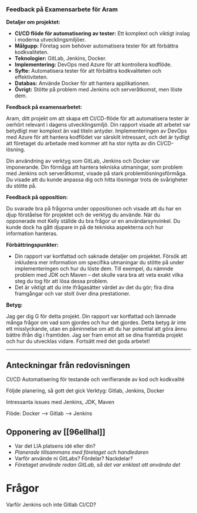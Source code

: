 ### Feedback på Examensarbete för Aram

**Detaljer om projektet:**
- **CI/CD flöde för automatisering av tester:** Ett komplext och viktigt inslag i moderna utvecklingsmiljöer.
- **Målgupp:** Företag som behöver automatisera tester för att förbättra kodkvaliteten.
- **Teknologier:** GitLab, Jenkins, Docker.
- **Implementering:** DevOps med Azure för att kontrollera kodflöde.
- **Syfte:** Automatisera tester för att förbättra kodkvaliteten och effektiviteten. 
- **Databas:** Använde Docker för att hantera applikationen. 
- **Övrigt:** Stötte på problem med Jenkins och serveråtkomst, men löste dem. 

**Feedback på examensarbetet:**

Aram, ditt projekt om att skapa ett CI/CD-flöde för att automatisera tester är oerhört relevant i dagens utvecklingsmiljö. Din rapport visade att arbetet var betydligt mer komplext än vad titeln antyder. Implementeringen av DevOps med Azure för att hantera kodflödet var särskilt intressant, och det är tydligt att företaget du arbetade med kommer att ha stor nytta av din CI/CD-lösning.

Din användning av verktyg som GitLab, Jenkins och Docker var imponerande. Din förmåga att hantera tekniska utmaningar, som problem med Jenkins och serveråtkomst, visade på stark problemlösningsförmåga. Du visade att du kunde anpassa dig och hitta lösningar trots de svårigheter du stötte på.

**Feedback på opposition:**

Du svarade bra på frågorna under oppositionen och visade att du har en djup förståelse för projektet och de verktyg du använde. När du opponerade mot Kelly ställde du bra frågor ur en användarsynvinkel. Du kunde dock ha gått djupare in på de tekniska aspekterna och hur information hanteras.

**Förbättringspunkter:**

- Din rapport var kortfattad och saknade detaljer om projektet. Försök att inkludera mer information om specifika utmaningar du stötte på under implementeringen och hur du löste dem. Till exempel, du nämnde problem med JDK och Maven – det skulle vara bra att veta exakt vilka steg du tog för att lösa dessa problem.
- Det är viktigt att du inte ifrågasätter värdet av det du gör; fira dina framgångar och var stolt över dina prestationer.

**Betyg:**

Jag ger dig G för detta projekt. Din rapport var kortfattad och lämnade många frågor om vad som gjordes och hur det gjordes. Detta betyg är inte ett misslyckande, utan en påminnelse om att du har potential att göra ännu bättre ifrån dig i framtiden. Jag ser fram emot att se dina framtida projekt och hur du utvecklas vidare. Fortsätt med det goda arbetet!

---


## Anteckningar från redovisningen

CI/CD Automatisering för testande och verifierande av kod och kodkvalité

Följde planering, så gott det gick
Verktyg: Gitlab, Jenkins, Docker

Intressanta issues med Jenkins, JDK, Maven

Flöde: Docker --> Gitlab --> Jenkins

## Opponering av [[96ellhal]]

- Var det LIA platsens idé eller din?
- *Planerade tillsammans med företaget och handledaren*
- Varför använde ni GitLabs? Fördelar? Nackdelar?
- *Företaget använde redan GitLab, så det var enklast att använda det*

# Frågor

Varför Jenkins och inte Gitlab CI/CD?
